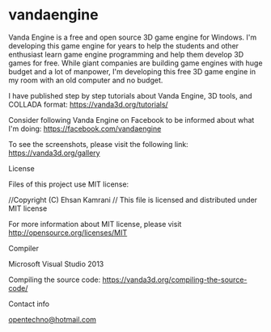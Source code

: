 # vandaengine
Vanda Engine is a free and open source 3D game engine for Windows. I'm developing this game engine for years to help the students and other enthusiast learn game engine programming and help them develop 3D games for free. While giant companies are building game engines with huge budget and a lot of manpower, I'm developing this free 3D game engine in my room with an old computer and no budget. 

I have published step by step tutorials about Vanda Engine, 3D tools, and COLLADA format:
https://vanda3d.org/tutorials/

Consider following Vanda Engine on Facebook to be informed about what I'm doing:
https://facebook.com/vandaengine

To see the screenshots, please visit the following link:
https://vanda3d.org/gallery 



License

Files of this project use MIT license:

//Copyright (C) Ehsan Kamrani
//
This file is licensed and distributed under MIT license


For more information about MIT license, please visit http://opensource.org/licenses/MIT


Compiler

Microsoft Visual Studio 2013

Compiling the source code:
https://vanda3d.org/compiling-the-source-code/

Contact info

opentechno@hotmail.com
